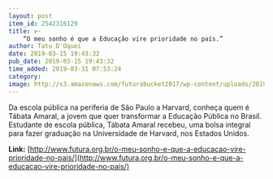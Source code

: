 ```yaml
---
layout: post
item_id: 2542316129
title: >-
    “O meu sonho é que a Educação vire prioridade no país.”
author: Tatu D'Oquei
date: 2019-03-15 19:43:32
pub_date: 2019-03-15 19:43:32
time_added: 2019-03-31 07:53:24
category: 
image: http://s3.amazonaws.com/futurabucket2017/wp-content/uploads/2019/03/19112637/tabata-amaral-header-3-800x600.png
---
```


Da escola pública na periferia de São Paulo a Harvard, conheça quem é Tábata Amaral, a jovem que quer transformar a Educação Pública no Brasil. Estudante de escola pública, Tábata Amaral recebeu, uma bolsa integral para fazer graduação na Universidade de Harvard, nos Estados Unidos.

**Link:** [http://www.futura.org.br/o-meu-sonho-e-que-a-educacao-vire-prioridade-no-pais/](http://www.futura.org.br/o-meu-sonho-e-que-a-educacao-vire-prioridade-no-pais/)

